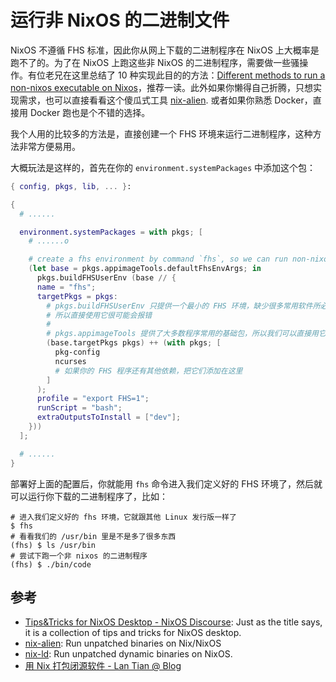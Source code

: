 # 运行非 NixOS 的二进制文件

NixOS 不遵循 FHS 标准，因此你从网上下载的二进制程序在 NixOS 上大概率是跑不了的。为了在 NixOS 上跑这些非 NixOS 的二进制程序，需要做一些骚操作。有位老兄在这里总结了 10 种实现此目的的方法：[Different methods to run a non-nixos executable on Nixos](https://unix.stackexchange.com/questions/522822/different-methods-to-run-a-non-nixos-executable-on-nixos)，推荐一读。此外如果你懒得自己折腾，只想实现需求，也可以直接看看这个傻瓜式工具
[nix-alien](https://github.com/thiagokokada/nix-alien). 或者如果你熟悉 Docker，直接用 Docker 跑也是个不错的选择。

我个人用的比较多的方法是，直接创建一个 FHS 环境来运行二进制程序，这种方法非常方便易用。

大概玩法是这样的，首先在你的 `environment.systemPackages` 中添加这个包：

```nix
{ config, pkgs, lib, ... }:

{
  # ......

  environment.systemPackages = with pkgs; [
    # ......o

    # create a fhs environment by command `fhs`, so we can run non-nixos packages in nixos!
    (let base = pkgs.appimageTools.defaultFhsEnvArgs; in
      pkgs.buildFHSUserEnv (base // {
      name = "fhs";
      targetPkgs = pkgs:
        # pkgs.buildFHSUserEnv 只提供一个最小的 FHS 环境，缺少很多常用软件所必须的基础包
        # 所以直接使用它很可能会报错
        #
        # pkgs.appimageTools 提供了大多数程序常用的基础包，所以我们可以直接用它来补充
        (base.targetPkgs pkgs) ++ (with pkgs; [
          pkg-config
          ncurses
          # 如果你的 FHS 程序还有其他依赖，把它们添加在这里
        ]
      );
      profile = "export FHS=1";
      runScript = "bash";
      extraOutputsToInstall = ["dev"];
    }))
  ];

  # ......
}
```

部署好上面的配置后，你就能用 `fhs`
命令进入我们定义好的 FHS 环境了，然后就可以运行你下载的二进制程序了，比如：

```shell
# 进入我们定义好的 fhs 环境，它就跟其他 Linux 发行版一样了
$ fhs
# 看看我们的 /usr/bin 里是不是多了很多东西
(fhs) $ ls /usr/bin
# 尝试下跑一个非 nixos 的二进制程序
(fhs) $ ./bin/code
```

## 参考

- [Tips&Tricks for NixOS Desktop - NixOS
  Discourse][Tips&Tricks for NixOS Desktop - NixOS Discourse]: Just as the title says, it
  is a collection of tips and tricks for NixOS desktop.
- [nix-alien](https://github.com/thiagokokada/nix-alien): Run unpatched binaries on
  Nix/NixOS
- [nix-ld](https://github.com/Mic92/nix-ld): Run unpatched dynamic binaries on NixOS.
- [用 Nix 打包闭源软件 - Lan Tian @ Blog](https://lantian.pub/article/modify-computer/nixos-packaging.lantian/#%E5%AE%9E%E4%BE%8B%E9%97%AD%E6%BA%90%E8%BD%AF%E4%BB%B6%E4%BB%A5%E5%8F%8A%E4%BB%A5%E4%BA%8C%E8%BF%9B%E5%88%B6%E5%BD%A2%E5%BC%8F%E5%88%86%E5%8F%91%E7%9A%84%E8%BD%AF%E4%BB%B6)

[Tips&Tricks for NixOS Desktop - NixOS Discourse]:
  https://discourse.nixos.org/t/tips-tricks-for-nixos-desktop/28488
